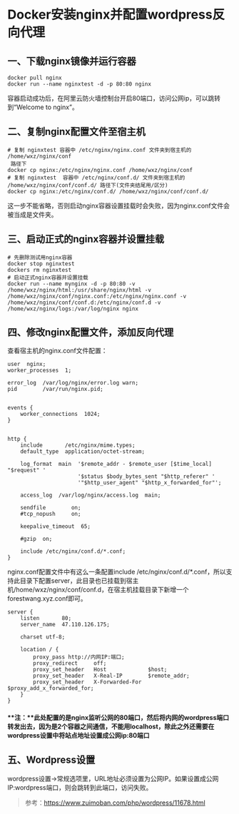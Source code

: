 # Docker安装nginx并配置wordpress反向代理


## 一、下载nginx镜像并运行容器

```
docker pull nginx
docker run --name nginxtest -d -p 80:80 nginx
```

容器启动成功后，在阿里云防火墙控制台开启80端口，访问公网ip，可以跳转到“Welcome to nginx”。

## 二、复制nginx配置文件至宿主机

```
# 复制 nginxtest 容器中 /etc/nginx/nginx.conf 文件夹到宿主机的 /home/wxz/nginx/conf
 路径下
docker cp nginx:/etc/nginx/nginx.conf /home/wxz/nginx/conf
# 复制 nginxtest  容器中 /etc/nginx/conf.d/ 文件夹到宿主机的 /home/wxz/nginx/conf/conf.d/ 路径下(文件夹结尾用/区分)
docker cp nginx:/etc/nginx/conf.d/ /home/wxz/nginx/conf/conf.d/
```

这一步不能省略，否则启动nginx容器设置挂载时会失败，因为nginx.conf文件会被当成是文件夹。

## 三、启动正式的nginx容器并设置挂载

```
# 先删除测试用nginx容器
docker stop nginxtest
dockers rm nginxtest
# 启动正式nginx容器并设置挂载
docker run --name mynginx -d -p 80:80 -v /home/wxz/nginx/html:/usr/share/nginx/html -v /home/wxz/nginx/conf/nginx.conf:/etc/nginx/nginx.conf -v /home/wxz/nginx/conf/conf.d:/etc/nginx/conf.d -v /home/wxz/nginx/logs:/var/log/nginx nginx
```

## 四、修改nginx配置文件，添加反向代理

查看宿主机的nginx.conf文件配置：

```
user  nginx;
worker_processes  1;

error_log  /var/log/nginx/error.log warn;
pid        /var/run/nginx.pid;


events {
    worker_connections  1024;
}


http {
    include       /etc/nginx/mime.types;
    default_type  application/octet-stream;

    log_format  main  '$remote_addr - $remote_user [$time_local] "$request" '
                      '$status $body_bytes_sent "$http_referer" '
                      '"$http_user_agent" "$http_x_forwarded_for"';

    access_log  /var/log/nginx/access.log  main;

    sendfile        on;
    #tcp_nopush     on;

    keepalive_timeout  65;

    #gzip  on;

    include /etc/nginx/conf.d/*.conf;
}
```

nginx.conf配置文件中有这么一条配置include /etc/nginx/conf.d/*.conf，所以支持此目录下配置server，此目录也已挂载到宿主机/home/wxz/nginx/conf/conf.d，在宿主机挂载目录下新增一个forestwang.xyz.conf即可。

```
server {
    listen       80;
    server_name  47.110.126.175;

    charset utf-8;

    location / {
        proxy_pass http://内网IP:端口;
        proxy_redirect     off;
        proxy_set_header   Host             $host;
        proxy_set_header   X-Real-IP        $remote_addr;
        proxy_set_header   X-Forwarded-For  $proxy_add_x_forwarded_for;
    }
}
```

#### **注：**此处配置的是nginx监听公网的80端口，然后将内网的wordpress端口转发出去，因为是2个容器之间通信，不能用localhost，除此之外还需要在wordpress设置中将站点地址设置成公网ip:80端口

## 五、Wordpress设置

wordpress设置->常规选项里，URL地址必须设置为公网IP。如果设置成公网IP:wordpress端口，则会跳转到此端口，访问失败。

> 参考：https://www.zuimoban.com/php/wordpress/11678.html
